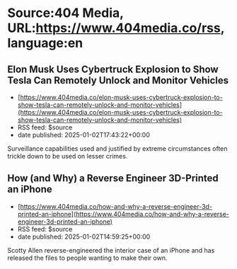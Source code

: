 # Source:404 Media, URL:https://www.404media.co/rss, language:en

## Elon Musk Uses Cybertruck Explosion to Show Tesla Can Remotely Unlock and Monitor Vehicles
 - [https://www.404media.co/elon-musk-uses-cybertruck-explosion-to-show-tesla-can-remotely-unlock-and-monitor-vehicles](https://www.404media.co/elon-musk-uses-cybertruck-explosion-to-show-tesla-can-remotely-unlock-and-monitor-vehicles)
 - RSS feed: $source
 - date published: 2025-01-02T17:43:22+00:00

Surveillance capabilities used and justified by extreme circumstances often trickle down to be used on lesser crimes.

## How (and Why) a Reverse Engineer 3D-Printed an iPhone
 - [https://www.404media.co/how-and-why-a-reverse-engineer-3d-printed-an-iphone](https://www.404media.co/how-and-why-a-reverse-engineer-3d-printed-an-iphone)
 - RSS feed: $source
 - date published: 2025-01-02T14:59:25+00:00

Scotty Allen reverse-engineered the interior case of an iPhone and has released the files to people wanting to make their own.

